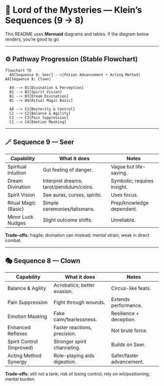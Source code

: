 # 🌌 Lord of the Mysteries — Klein’s Sequences (9 → 8)

This README uses **Mermaid** diagrams and tables. If the diagram below renders, you’re good to go.

---

## ⚙️ Pathway Progression (Stable Flowchart)

```mermaid
flowchart TD
  A9[Sequence 9: Seer] -->|Potion Advancement + Acting Method| A8[Sequence 8: Clown]

  A9 --> B1[Divination & Perception]
  B1 --> B2[Spirit Vision]
  B1 --> B3[Dream Divination]
  B1 --> B4[Ritual Magic Basic]

  A8 --> C1[Dexterity & Control]
  C1 --> C2[Balance & Agility]
  C1 --> C3[Pain Suppression]
  C1 --> C4[Emotion Masking]
```

---

## 🪄 Sequence 9 — **Seer**
| Capability | What it does | Notes |
|---|---|---|
| Spiritual Intuition | Gut feeling of danger. | Vague but life-saving. |
| Dream Divination | Interpret dreams; tarot/pendulum/coins. | Symbolic; requires insight. |
| Spirit Vision | See auras, curses, spirits. | Uses focus. |
| Ritual Magic (Basic) | Simple ceremonies/talismans. | Prep/knowledge dependent. |
| Minor Luck Nudges | Slight outcome shifts. | Unreliable. |

**Trade-offs:** fragile; divination can mislead; mental strain; weak in direct combat.

---

## 🎭 Sequence 8 — **Clown**
| Capability | What it does | Notes |
|---|---|---|
| Balance & Agility | Acrobatics; better evasion. | Circus-like feats. |
| Pain Suppression | Fight through wounds. | Extends performance. |
| Emotion Masking | Fake calm/fearlessness. | Resilience + deception. |
| Enhanced Reflexes | Faster reactions, precision. | Not brute force. |
| Spirit Control (Improved) | Stronger spirit channeling. | Builds on Seer. |
| Acting Method Synergy | Role-playing aids digestion. | Safer/faster advancement. |

**Trade-offs:** still not a tank; risk of losing control; rely on wit/positioning; mental burden.

